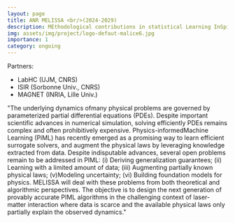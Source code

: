 ```yaml
---
layout: page
title: ANR MELISSA <br/>(2024-2029)
description: MEthodological contributions in statistical Learning InSpired by SurfAce engineering
img: assets/img/project/logo-defaut-malice6.jpg
importance: 1
category: ongoing
---
```


Partners:

- LabHC (UJM, CNRS)
- ISIR (Sorbonne Univ., CNRS)
- MAGNET (INRIA, Lille Univ.)

"The underlying dynamics ofmany physical problems are governed by parameterized partial differential
equations (PDEs). Despite important scientific advances in numerical simulation, solving efficiently
PDEs remains complex and often prohibitively expensive. Physics-informedMachine Learning (PiML)
has recently emerged as a promising way to learn efficient surrogate solvers, and augment the physical
laws by leveraging knowledge extracted from data. Despite indisputable advances, several open
problems remain to be addressed in PIML: (i) Deriving generalization guarantees; (ii) Learning with a
limited amount of data; (iii) Augmenting partially known physical laws; (v)Modeling uncertainty; (vi)
Building foundation models for physics. MELISSA will deal with these problems from both theoretical
and algorithmic perspectives. The objective is to design the next generation of provably accurate PIML
algorithms in the challenging context of laser-matter interaction where data is scarce and the available
physical laws only partially explain the observed dynamics."
